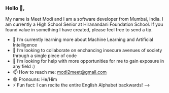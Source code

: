 ### Hello 👋,

My name is Meet Modi and I am a software developer from Mumbai, India. I am currently a High School Senior at Hiranandani Foundation School. If you found value in something I have created, please feel free to send a tip. 
- 🌱 I’m currently learning more about Machine Learning and Artificial Intelligence
- 👯 I’m looking to collaborate on enchancing insecure avenues of society through a single piece of code
- 🤔 I’m looking for help with more opportunities for me to gain exposure in any field :)
- 📫 How to reach me: modi2meet@gmail.com
- 😄 Pronouns: He/Him
- ⚡ Fun fact: I can recite the entire English Alphabet backwards! 
-->
